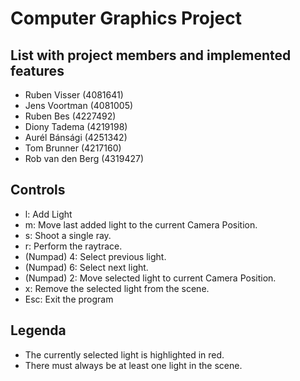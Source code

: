 # Computer Graphics Project

## List with project members and implemented features
+ Ruben Visser (4081641)
+ Jens Voortman (4081005)
+ Ruben Bes (4227492)
+ Diony Tadema (4219198)
+ Aurél Bánsági (4251342)
+ Tom Brunner (4217160)
+ Rob van den Berg (4319427)

## Controls
+ l: Add Light
+ m: Move last added light to the current Camera Position.
+ s: Shoot a single ray.
+ r: Perform the raytrace.
+ (Numpad) 4: Select previous light.
+ (Numpad) 6: Select next light.
+ (Numpad) 2: Move selected light to current Camera Position.
+ x: Remove the selected light from the scene.
+ Esc: Exit the program

## Legenda
+ The currently selected light is highlighted in red.
+ There must always be at least one light in the scene.

